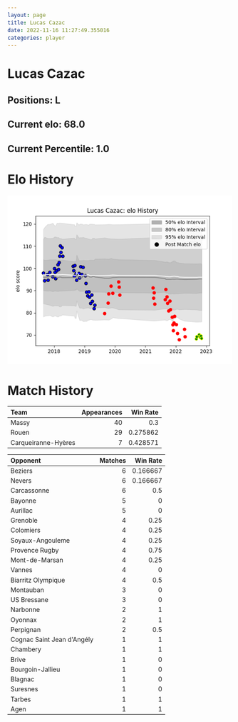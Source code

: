 ```yaml
---  
layout: page  
title: Lucas Cazac  
date: 2022-11-16 11:27:49.355016  
categories: player  
---
```

# Lucas Cazac

## Positions: L

## Current elo: 68.0

## Current Percentile: 1.0

# Elo History


![elo history](history_LucasCazac.png)
# Match History


| Team                |   Appearances |   Win Rate |
|:--------------------|--------------:|-----------:|
| Massy               |            40 |   0.3      |
| Rouen               |            29 |   0.275862 |
| Carqueiranne-Hyères |             7 |   0.428571 |

| Opponent                   |   Matches |   Win Rate |
|:---------------------------|----------:|-----------:|
| Beziers                    |         6 |   0.166667 |
| Nevers                     |         6 |   0.166667 |
| Carcassonne                |         6 |   0.5      |
| Bayonne                    |         5 |   0        |
| Aurillac                   |         5 |   0        |
| Grenoble                   |         4 |   0.25     |
| Colomiers                  |         4 |   0.25     |
| Soyaux-Angouleme           |         4 |   0.25     |
| Provence Rugby             |         4 |   0.75     |
| Mont-de-Marsan             |         4 |   0.25     |
| Vannes                     |         4 |   0        |
| Biarritz Olympique         |         4 |   0.5      |
| Montauban                  |         3 |   0        |
| US Bressane                |         3 |   0        |
| Narbonne                   |         2 |   1        |
| Oyonnax                    |         2 |   1        |
| Perpignan                  |         2 |   0.5      |
| Cognac Saint Jean d'Angély |         1 |   1        |
| Chambery                   |         1 |   1        |
| Brive                      |         1 |   0        |
| Bourgoin-Jallieu           |         1 |   0        |
| Blagnac                    |         1 |   0        |
| Suresnes                   |         1 |   0        |
| Tarbes                     |         1 |   1        |
| Agen                       |         1 |   1        |